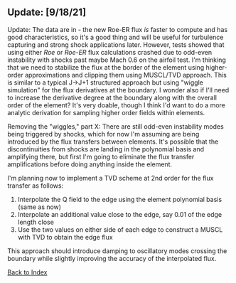 ## Update: [9/18/21]

Update: The data are in - the new Roe-ER flux *is* faster to compute and has good characteristics, so it's a good thing and
will be useful for turbulence capturing and strong shock applications later. However, tests showed that using either *Roe* or
*Roe-ER* flux calculations crashed due to odd-even instability with shocks past maybe Mach 0.6 on the airfoil test. I'm
thinking that we need to stabilize the flux at the border of the element using higher-order approximations and clipping them
using MUSCL/TVD approach. This is similar to a typical J->J+1 structured approach but using "wiggle simulation" for the flux
derivatives at the boundary. I wonder also if I'll need to increase the derivative degree at the boundary along with the
overall order of the element? It's very doable, though I think I'd want to do a more analytic derivation for sampling higher
order fields within elements.

Removing the "wiggles," part X: There are still odd-even instability modes being triggered by shocks, which for now I'm
assuming are being introduced by the flux transfers between elements. It's possible that the discontinuities from shocks are
landing in the polynomial basis and amplifying there, but first I'm going to eliminate the flux transfer amplifications before
doing anything inside the element.

I'm planning now to implement a TVD scheme at 2nd order for the flux transfer as follows:
1) Interpolate the Q field to the edge using the element polynomial basis (same as now)
2) Interpolate an additional value close to the edge, say 0.01 of the edge length close
3) Use the two values on either side of each edge to construct a MUSCL with TVD to obtain the edge flux

This approach should introduce damping to oscillatory modes crossing the boundary while slightly improving the accuracy of
the interpolated flux.

[Back to Index](../CHANGELOG-2D.md)
